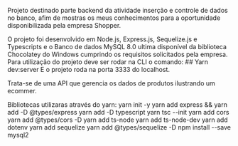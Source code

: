 Projeto destinado parte backend da atividade inserção e controle de dados no banco, afim de mostras os meus conhecimentos para a oportunidade disponibilizada pela empresa Shopper.

O projeto foi desenvolvido em Node.js, Express.js, Sequelize.js e Typescripts e o Banco de dados MySQL 8.0 ultima disponível da biblioteca Chocolatey do Windows cumprindo os requisitos solicitados pela empresa.
Para utilização do projeto deve ser rodar na CLI o comando:
	## Yarn dev:server
E o projeto roda na porta 3333 do localhost.

Trata-se de uma API que gerencia os dados de produtos ilustrando um ecommer.

Bibliotecas utilizaras através do yarn:
  yarn init -y
  yarn add express && yarn add -D @types/express
  yarn add -D typescript
  yarn tsc --init
  yarn add cors
  yarn add @types/cors -D
  yarn add ts-node
  yarn add ts-node-dev
  yarn add dotenv
  yarn add sequelize
  yarn add @types/sequelize -D
  npm install --save mysql2
